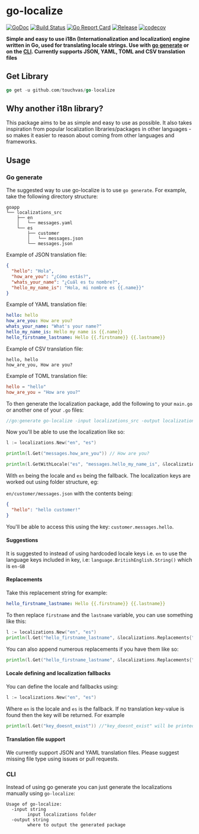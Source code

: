# go-localize

[![GoDoc](https://godoc.org/github.com/m1/go-localize?status.svg)](https://godoc.org/github.com/m1/go-localize)
[![Build Status](https://travis-ci.org/m1/go-localize.svg?branch=master)](https://travis-ci.org/m1/go-localize)
[![Go Report Card](https://goreportcard.com/badge/github.com/m1/go-localize)](https://goreportcard.com/report/github.com/m1/go-localize)
[![Release](https://img.shields.io/github/release/m1/go-localize.svg)](https://github.com/m1/go-localize/releases/latest)
[![codecov](https://codecov.io/gh/m1/go-localize/branch/master/graph/badge.svg)](https://codecov.io/gh/m1/go-localize)

__Simple and easy to use i18n (Internationalization and localization) engine written in Go, used for translating locale strings. 
Use with [go generate](#go-generate) or on the [CLI](#cli). Currently supports JSON, YAML, TOML and CSV translation files__

## Get Library

```go
go get -u github.com/touchvas/go-localize
```

## Why another i18n library?

This package aims to be as simple and easy to use as possible. It also
takes inspiration from popular localization libraries/packages in other languages - 
so makes it easier to reason about coming from other languages and frameworks.

## Usage

### Go generate

The suggested way to use go-localize is to use `go generate`. For example, take the following directory structure:

```
goapp
└── localizations_src
    ├── en
    │   └── messages.yaml
    └── es
        ├── customer
        │   └── messages.json
        └── messages.json
```

Example of JSON translation file:

```json
{
  "hello": "Hola",
  "how_are_you": "¿Cómo estás?",
  "whats_your_name": "¿Cuál es tu nombre?",
  "hello_my_name_is": "Hola, mi nombre es {{.name}}"
}
```

Example of YAML translation file:
```yaml
hello: hello
how_are_you: How are you?
whats_your_name: "What's your name?"
hello_my_name_is: Hello my name is {{.name}}
hello_firstname_lastname: Hello {{.firstname}} {{.lastname}}
```

Example of CSV translation file:
```csv
hello, hello
how_are_you, How are you?
```

Example of TOML translation file:
```toml
hello = "hello"
how_are_you = "How are you?"
```

To then generate the localization package, add the following to your `main.go` or another one of your `.go` files:

```go
//go:generate go-localize -input localizations_src -output localizations
```

Now you'll be able to use the localization like so:
```go
l := localizations.New("en", "es")

println(l.Get("messages.how_are_you")) // How are you?

println(l.GetWithLocale("es", "messages.hello_my_name_is", &localizations.Replacements{"name":"steve"})) // "Hola, mi nombre es steve"
```

With `en` being the locale and `es` being the fallback. The localization keys are worked out using folder structure, eg:

`en/customer/messages.json` with the contents being:
```json
{
  "hello": "hello customer!"
}
```
You'll be able to access this using the key: `customer.messages.hello`.

#### Suggestions

It is suggested to instead of using hardcoded locale keys i.e. `en` to use the language keys included in key, i.e: `language.BritishEnglish.String()` 
which is `en-GB`


#### Replacements

Take this replacement string for example:
```yaml
hello_firstname_lastname: Hello {{.firstname}} {{.lastname}}
```

To then replace `firstname` and the `lastname` variable, you can use 
something like this:


```go
l := localizations.New("en", "es")
println(l.Get("hello_firstname_lastname", &localizations.Replacements{"firstname": "steve", "lastname": "steve"}))
```

You can also append numerous replacements if you have them like so:

```go
println(l.Get("hello_firstname_lastname", &localizations.Replacements{"firstname": "steve"}, &localizations.Replacements{"lastname": "steve"}))
```

#### Locale defining and localization fallbacks

You can define the locale and fallbacks using:
```go
l := localizations.New("en", "es")
```

Where `en` is the locale and `es` is the fallback. If no translation key-value is
found then the key will be returned. For example

```go
println(l.Get("key_doesnt_exist")) //"key_doesnt_exist" will be printed
```

#### Translation file support

We currently support JSON and YAML translation files. Please suggest
missing file type using issues or pull requests.

### CLI

Instead of using go generate you can just generate the localizations manually using `go-localize`:
```
Usage of go-localize:
  -input string
        input localizations folder
  -output string
        where to output the generated package
```
